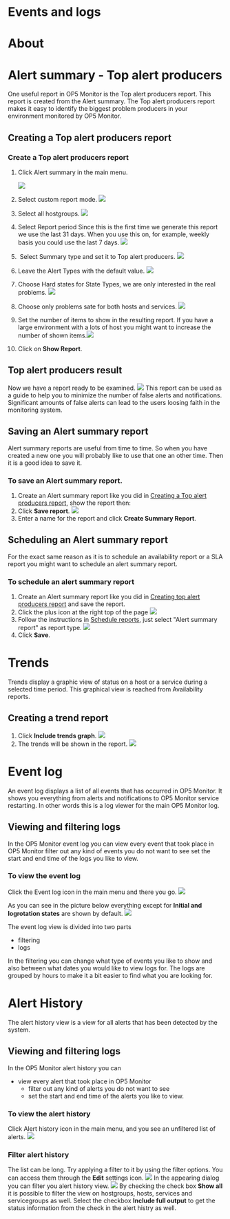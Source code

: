 # Events and logs

# About

# Alert summary - Top alert producers

One useful report in OP5 Monitor is the Top alert producers report. This report is created from the Alert summary.
 The Top alert producers report makes it easy to identify the biggest problem producers in your environment monitored by OP5 Monitor.

## Creating a Top alert producers report

### Create a Top alert producers report

1. Click Alert summary in the main menu.

    ![](attachments/16482316/16678946.png)

2. Select custom report mode.
    ![](attachments/16482316/16678947.png)
3. Select all hostgroups.
    ![](attachments/16482316/16678948.png)
4. Select Report period Since this is the first time we generate this report we use the last 31 days. When you use this on, for example, weekly basis you could use the last 7 days. ![](attachments/16482316/16678945.png)
5.  Select Summary type and set it to Top alert producers.
    ![](attachments/16482316/16678949.png)
6. Leave the Alert Types with the default value.
    ![](attachments/16482316/16678952.png)
7. Choose Hard states for State Types, we are only interested in the real problems.
     ![](attachments/16482316/16678950.png)
8. Choose only problems sate for both hosts and services.
    ![](attachments/16482316/16678954.png)
9. Set the number of items to show in the resulting report. If you have a large environment with a lots of host you might want to increase the number of shown items.![](attachments/16482316/16678951.png)
10. Click on **Show Report**.

## Top alert producers result

Now we have a report ready to be examined.
![](attachments/16482316/16678956.png)
 This report can be used as a guide to help you to minimize the number of false alerts and notifications. Significant amounts of false alerts can lead to the users loosing faith in the monitoring system.

## Saving an Alert summary report

Alert summary reports are useful from time to time. So when you have created a new one you will probably like to use that one an other time. Then it is a good idea to save it.

### To save an Alert summary report.

1. Create an Alert summary report like you did in [Creating a Top alert producers report](#Eventsandlogs-Creatingtopalertproducersreport), show the report then:
2. Click **Save report**.
    ![](attachments/16482316/16678955.png)
3. Enter a name for the report and click **Create Summary Report**.

## Scheduling an Alert summary report

For the exact same reason as it is to schedule an availability report or a SLA report you might want to schedule an alert summary report.

### To schedule an alert summary report

1. Create an Alert summary report like you did in [Creating top alert producers report](#Eventsandlogs-Creatingtopalertproducersreport) and save the report.
2. Click the plus icon at the right top of the page
    ![](attachments/16482316/16678953.png)
3. Follow the instructions in [Schedule reports](Reports_16482315.html#Reports-schedule_reports), just select "Alert summary report" as report type.
     ![](attachments/16482316/16678958.png)
4. Click **Save**.

# Trends

Trends display a graphic view of status on a host or a service during a selected time period. This graphical view is reached from Availability reports.

## Creating a trend report

1. Click **Include trends graph**.
    ![](attachments/16482316/16678957.png)
2. The trends will be shown in the report.
    ![](attachments/16482316/16679215.png)

# Event log

An event log displays a list of all events that has occurred in OP5 Monitor. It shows you everything from alerts and notifications to OP5 Monitor service restarting. In other words this is a log viewer for the main OP5 Monitor log.

## Viewing and filtering logs

In the OP5 Monitor event log you can
 view every event that took place in OP5 Monitor
 filter out any kind of events you do not want to see
 set the start and end time of the logs you like to view.

### To view the event log

Click the Event log icon in the main menu and there you go.
![](attachments/16482316/16679217.png)

As you can see in the picture below everything except for **Initial and logrotation states** are shown by default.
![](attachments/16482316/16679216.png)

The event log view is divided into two parts

- filtering
- logs

In the filtering you can change what type of events you like to show and also between what dates you would like to view logs for.
 The logs are grouped by hours to make it a bit easier to find what you are looking for.

# Alert History

The alert history view is a view for all alerts that has been detected by the system.

## Viewing and filtering logs

In the OP5 Monitor alert history you can

- view every alert that took place in OP5 Monitor
  - filter out any kind of alerts you do not want to see
  - set the start and end time of the alerts you like to view.

### To view the alert history

Click Alert history icon in the main menu, and you see an unfiltered list of alerts.
![](attachments/16482316/16679219.png)

### Filter alert history

The list can be long. Try applying a filter to it by using the filter options. You can access them through the **Edit** settings icon.
![](attachments/16482316/16679220.png)
 In the appearing dialog you can filter you alert history view.
 ![](attachments/16482316/16679218.png)
 By checking the check box **Show all** it is possible to filter the view on hostgroups, hosts, services and servicegroups as well.
 Select the checkbox **Include full output** to get the status information from the check in the alert histry as well.
